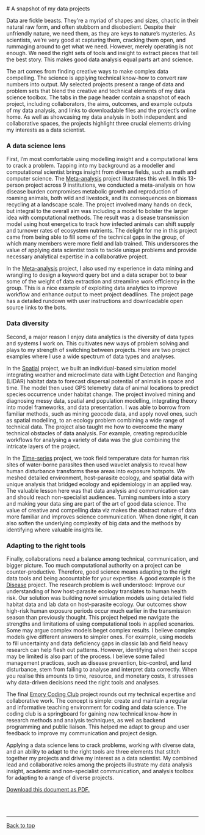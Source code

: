 <a id="top"></a>

<br>  
# A snapshot of my data projects  

Data are fickle beasts. They're a myriad of shapes and sizes, chaotic in their natural raw form, and often stubborn and disobedient. Despite their unfriendly nature, we need them, as they are keys to nature’s mysteries. As scientists, we’re very good at capturing them, cracking them open, and rummaging around to get what we need. However, merely operating is not enough. We need the right sets of tools and insight to extract pieces that tell the best story. This makes good data analysis equal parts art and science.   

The art comes from finding creative ways to make complex data compelling. The science is applying technical know-how to convert raw numbers into output. My selected projects present a range of data and problem sets that blend the creative and technical elements of my data science toolbox. The tabs in the page header contain a snapshot of each project, including collaborators, the aims, outcomes, and example outputs of my data analysis, and links to downloadable files and the project’s online home. As well as showcasing my data analysis in both independent and collaborative spaces, the projects highlight three crucial elements driving my interests as a data scientist.    

### A data science lens  

First, I’m most comfortable using modelling insight and a computational lens to crack a problem. Tapping into my background as a modeller and computational scientist brings insight from diverse fields, such as math and computer science. The [Meta-analysis](meta) project illustrates this well. In this 13-person project across 9 institutions, we conducted a meta-analysis on how disease burden compromises metabolic growth and reproduction of roaming animals, both wild and livestock, and its consequences on biomass recycling at a landscape scale. The project involved many hands on deck, but integral to the overall aim was including a model to bolster the larger idea with computational methods. The result was a disease transmission model using host energetics to track how infected animals can shift supply and turnover rates of ecosystem nutrients. The delight for me in this project came from being able to fill some of the technical gaps in the group, of which many members were more field and lab trained. This underscores the value of applying data scientist tools to tackle unique problems and provide necessary analytical expertise in a collaborative project.    

In the [Meta-analysis](meta) project, I also used my experience in data mining and wrangling to design a keyword query bot and a data scraper bot to bear some of the weight of data extraction and streamline work efficiency in the group. This is a nice example of exploiting data analytics to improve workflow and enhance output to meet project deadlines. The project page has a detailed rundown with user instructions and downloadable open source links to the bots.  

### Data diversity  

Second, a major reason I enjoy data analytics is the diversity of data types and systems I work on. This cultivates new ways of problem solving and plays to my strength of switching between projects. Here are two project examples where I use a wide spectrum of data types and analyses.    

In the [Spatial](spatial) project, we built an individual-based simulation model integrating weather and microclimate data with Light Detection and Ranging (LIDAR) habitat data to forecast dispersal potential of animals in space and time. The model then used GPS telemetry data of animal locations to predict species occurrence under habitat change. The project involved mining and diagnosing messy data, spatial and population modelling, integrating theory into model frameworks, and data presentation. I was able to borrow from familiar methods, such as mining geocode data, and apply novel ones, such as spatial modelling, to an ecology problem combining a wide range of technical data. The project also taught me how to overcome the many technical obstacles of data analysis. For example, creating reproducible workflows for analysing a variety of data was the glue combining the intricate layers of the project.  

In the [Time-series](time_series) project, we took field temperature data for human risk sites of water-borne parasites then used wavelet analysis to reveal how human disturbance transforms these areas into exposure hotspots. We meshed detailed environment, host-parasite ecology, and spatial data with unique analysis that bridged ecology and epidemiology in an applied way. The valuable lesson here was that data analysis and communication can and should reach non-specialist audiences. Turning numbers into a story and making your data sing are part of the art of good data science. The value of creative and compelling data viz makes the abstract nature of data more familiar and improves science communication. When done right, it can also soften the underlying complexity of big data and the methods by identifying where valuable insights lie.   

### Adapting to the right tools  

Finally, collaborations need a balance among technical, communication, and bigger picture. Too much computational authority on a project can be counter-productive. Therefore, good science means adapting to the right data tools and being accountable for your expertise. A good example is the [Disease](disease) project. The research problem is well understood: Improve our understanding of how host-parasite ecology translates to human health risk. Our solution was building novel simulation models using detailed field habitat data and lab data on host-parasite ecology. Our outcomes show high-risk human exposure periods occur much earlier in the transmission season than previously thought. This project helped me navigate the strengths and limitations of using computational tools in applied scenarios. Some may argue complex models beget complex results. I believe complex models give different answers to simpler ones. For example, using models to fill uncertainty and data deficiency gaps in classic lab and field heavy research can help flesh out patterns. However, identifying when their scope may be limited is also part of the process. I believe some failed management practices, such as disease prevention, bio-control, and land disturbance, stem from failing to analyse and interpret data correctly. When you realise this amounts to time, resource, and monetary costs, it stresses why data-driven decisions need the right tools and analyses. 

The final [Emory Coding Club](coding_club) project rounds out my technical expertise and collaborative work. The concept is simple: create and maintain a regular and informative teaching environment for coding and data science. The coding club is a springboard for gaining new technical know-how in research methods and analysis techniques, as well as backend programming and public liaison. This helped me adapt to group and user feedback to improve my communication and project design.   

Applying a data science lens to crack problems, working with diverse data, and an ability to adapt to the right tools are three elements that stitch together my projects and drive my interest as a data scientist. My combined lead and collaborative roles among the projects illustrate my data analysis insight, academic and non-specialist communication, and analysis toolbox for adapting to a range of diverse projects.  

[Download this document as PDF.]()      
  
<br>  
<br>  

******    

[Back to top](#top)